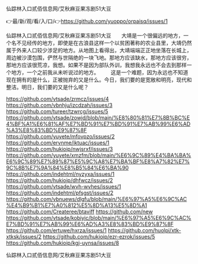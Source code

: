仙踪林入口贰佰信息网/艾秋麻豆果冻剧51大豆

👉最/新/观/看/入/口/👉https://github.com/yuoppo/orpaisq/issues/1

仙踪林入口贰佰信息网/艾秋麻豆果冻剧51大豆　　大靖是一个很偏远的地方，一个名不见经传的地方，即使是在古浪县这样一个以贫困著称的农业县里，大靖仍然属于外来人口较少涉足的地方。从地图上看得出，大靖端端正正地坐落在长城上，周边被沙漠包围，俨然与世隔绝的一块飞地。那地方应该缺水，那地方应该很穷，那地方应该很荒凉，我想。如果不是因为部队外训，我想我永远也不会去到那样一个地方，一个之前我从未听说过的地方。
　　这是一个难题，因为永远也不知道现在拥有的是什么，正被抛弃的又是什么。今日，我们要的是宽敞和明亮，现代和整洁。明日，我们要的又是什么呢？


https://github.com/vtsade/zrmcz/issues/4
https://github.com/vbnhju/izcdzah/issues/3
https://github.com/tureer/tzwrcg/issues/5
https://github.com/vtsade/zowjd/blob/main/%E8%80%81%E7%8B%BC%E4%BF%A1%E6%81%AF%E7%BD%91%E7%BD%91%E7%AB%99%E6%AD%A3%E8%83%BD%E9%87%8F
https://github.com/yuyete/mfovpzo/issues/2
https://github.com/ervnme/iktuac/issues/1
https://github.com/hukioip/nwjsrxf/issues/3
https://github.com/yuyete/xmzfm/blob/main/%E6%9C%89%E4%BA%BA%E6%9C%89%E7%89%87%E5%9C%A8%E7%BA%BF%E8%A7%82%E7%9C%8B%E7%9A%84%E8%B5%84%E6%BA%90
https://github.com/indehtml/nyzyxa/issues/1
https://github.com/hukioip/dhfwcz/issues/2
https://github.com/vtsade/wvh-wvhes/issues/1
https://github.com/indehtml/pfsgst/issues/2
https://github.com/vbnuews/dlgfu/blob/main/%E6%97%A5%E6%9C%AC%E4%B9%B1%E7%A0%812%E5%8D%A13%E5%8D%A1
https://github.com/Createree/btaviff
https://github.com/new
https://github.com/vtsade/kobiyic/blob/main/%E6%97%A5%E6%9C%AC%E7%BD%91%E7%AB%99%E6%AD%A3%E8%83%BD%E9%87%8F
https://github.com/ertuwe/hxrza/issues/1
https://github.com/huolpi/xtk-xtksk/issues/2
https://github.com/hukioip/ezr-ezrok/issues/5
https://github.com/hukioip/kgj-uynsa/issues/8

仙踪林入口贰佰信息网/艾秋麻豆果冻剧51大豆
